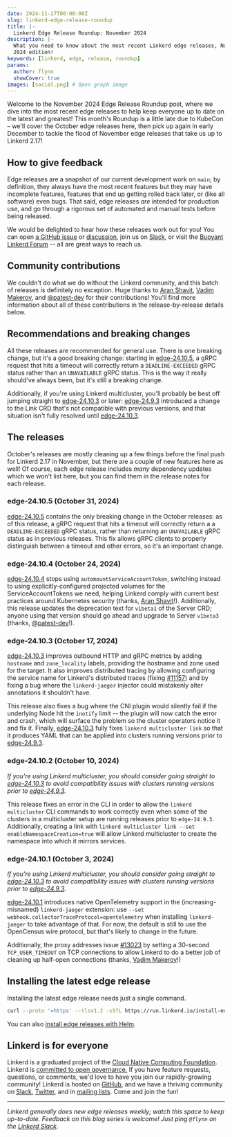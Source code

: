 ```yaml
---
date: 2024-11-27T00:00:00Z
slug: linkerd-edge-release-roundup
title: |-
  Linkerd Edge Release Roundup: November 2024
description: |-
  What you need to know about the most recent Linkerd edge releases, November
  2024 edition!
keywords: [linkerd, edge, release, roundup]
params:
  author: flynn
  showCover: true
images: [social.png] # Open graph image
---
```


Welcome to the November 2024 Edge Release Roundup post, where we dive into the
most recent edge releases to help keep everyone up to date on the latest and
greatest! This month's Roundup is a little late due to KubeCon – we'll cover
the October edge releases here, then pick up again in early December to tackle
the flood of November edge releases that take us up to Linkerd 2.17!

## How to give feedback

Edge releases are a snapshot of our current development work on `main`; by
definition, they always have the most recent features but they may have
incomplete features, features that end up getting rolled back later, or (like
all software) even bugs. That said, edge releases _are_ intended for production
use, and go through a rigorous set of automated and manual tests before being
released.

We would be delighted to hear how these releases work out for you! You can open
[a GitHub issue](https://github.com/linkerd/linkerd2/issues/) or
[discussion](https://github.com/linkerd/linkerd2/discussions/), join us on
[Slack](https://slack.linkerd.io), or visit the
[Buoyant Linkerd Forum](https://linkerd.buoyant.io) -- all are great ways to
reach us.

## Community contributions

We couldn't do what we do without the Linkerd community, and this batch of
releases is definitely no exception. Huge thanks to [Aran Shavit], [Vadim
Makerov], and [@patest-dev] for their contributions! You'll find more
information about all of these contributions in the release-by-release details
below.

[Aran Shavit]: https://github.com/Aransh
[Vadim Makerov]: https://github.com/UsingCoding
[@patest-dev]: https://github.com/patest-dev

## Recommendations and breaking changes

All these releases are recommended for general use. There is one breaking
change, but it's a good breaking change: starting in [edge-24.10.5], a gRPC
request that hits a timeout will correctly return a `DEADLINE-EXCEEDED` gRPC
status rather than an `UNAVAILABLE` gRPC status. This is the way it really
should've always been, but it's still a breaking change.

Additionally, if you're using Linkerd multicluster, you'll probably be best
off jumping straight to [edge-24.10.3] or later: [edge-24.9.3] introduced a
change to the Link CRD that's not compatible with previous versions, and that
situation isn't fully resolved until [edge-24.10.3].

[edge-24.9.3]: https://github.com/linkerd/linkerd2/releases/tag/edge-24.9.3
[edge-24.10.1]: https://github.com/linkerd/linkerd2/releases/tag/edge-24.10.1
[edge-24.10.2]: https://github.com/linkerd/linkerd2/releases/tag/edge-24.10.2
[edge-24.10.3]: https://github.com/linkerd/linkerd2/releases/tag/edge-24.10.3
[edge-24.10.4]: https://github.com/linkerd/linkerd2/releases/tag/edge-24.10.4
[edge-24.10.5]: https://github.com/linkerd/linkerd2/releases/tag/edge-24.10.5

## The releases

October's releases are mostly cleaning up a few things before the final push
for Linkerd 2.17 in November, but there are a couple of new features here as
well! Of course, each edge release includes _many_ dependency updates which we
won't list here, but you can find them in the release notes for each release.

### edge-24.10.5 (October 31, 2024)

[edge-24.10.5] contains the only breaking change in the October releases: as
of this release, a gRPC request that hits a timeout will correctly return a a
`DEADLINE-EXCEEDED` gRPC status, rather than returning an `UNAVAILABLE` gRPC
status as in previous releases. This fix allows gRPC clients to properly
distinguish between a timeout and other errors, so it's an important change.

### edge-24.10.4 (October 24, 2024)

[edge-24.10.4] stops using `automountServiceAccountToken`, switching instead
to using explicitly-configured projected volumes for the ServiceAccountTokens
we need, helping Linkerd comply with current best practices around Kubernetes
security (thanks, [Aran Shavit]!). Additionally, this release updates the
deprecation text for `v1beta1` of the Server CRD; anyone using that version
should go ahead and upgrade to Server `v1beta3` (thanks, [@patest-dev]!).

### edge-24.10.3 (October 17, 2024)

[edge-24.10.3] improves outbound HTTP and gRPC metrics by adding `hostname`
and `zone_locality` labels, providing the hostname and zone used for the
target. It also improves distributed tracing by allowing configuring the
service name for Linkerd's distributed traces (fixing [#11157]) and by fixing
a bug where the `linkerd-jaeger` injector could mistakenly alter annotations
it shouldn't have.

This release also fixes a bug where the CNI plugin would silently fail if the
underlying Node hit the `inotify` limit -- the plugin will now catch the error
and crash, which will surface the problem so the cluster operators notice it
and fix it. Finally, [edge-24.10.3] fully fixes `linkerd multicluster link` so
that it produces YAML that can be applied into clusters running versions prior
to [edge-24.9.3].

[#11157]: https://github.com/linkerd/linkerd2/issues/11157

### edge-24.10.2 (October 10, 2024)

_If you're using Linkerd multicluster, you should consider going straight to
[edge-24.10.3] to avoid compatibility issues with clusters running versions
prior to [edge-24.9.3]._

This release fixes an error in the CLI in order to allow the `linkerd
multicluster` CLI commands to work correctly even when some of the clusters in
a multicluster setup are running releases prior to `edge-24.9.3`.
Additionally, creating a link with `linkerd multicluster link --set
enableNamespaceCreation=true` will allow Linkerd multicluster to create the
namespace into which it mirrors services.

### edge-24.10.1 (October 3, 2024)

_If you're using Linkerd multicluster, you should consider going straight to
[edge-24.10.3] to avoid compatibility issues with clusters running versions
prior to [edge-24.9.3]._

[edge-24.10.1] introduces native OpenTelemetry support in the
(increasing-misnamed) `linkerd-jaeger` extension: use `--set
webhook.collectorTraceProtocol=opentelemetry` when installing `linkerd-jaeger`
to take advantage of that. For now, the default is still to use the OpenCensus
wire protocol, but that's likely to change in the future.

Additionally, the proxy addresses issue [#13023] by setting a 30-second
`TCP_USER_TIMEOUT` on TCP connections to allow Linkerd to do a better job of
cleaning up half-open connections (thanks, [Vadim Makerov]!)

[#13023]: https://github.com/linkerd/linkerd2/issues/13023

## Installing the latest edge release

Installing the latest edge release needs just a single command.

```bash
curl --proto '=https' --tlsv1.2 -sSfL https://run.linkerd.io/install-edge | sh
```

You can also
[install edge releases with Helm](https://linkerd.io/2.15/tasks/install-helm/).

## Linkerd is for everyone

Linkerd is a graduated project of the
[Cloud Native Computing Foundation](https://cncf.io/). Linkerd is
[committed to open governance.](/2019/10/03/linkerds-commitment-to-open-governance/)
If you have feature requests, questions, or comments, we'd love to have you join
our rapidly-growing community! Linkerd is hosted on
[GitHub](https://github.com/linkerd/), and we have a thriving community on
[Slack](https://slack.linkerd.io/), [Twitter](https://twitter.com/linkerd), and
in [mailing lists](/community/get-involved/). Come and join the fun!

---

_Linkerd generally does new edge releases weekly; watch this space to keep
up-to-date. Feedback on this blog series is welcome! Just ping `@flynn` on the
[Linkerd Slack](https://slack.linkerd.io)._
